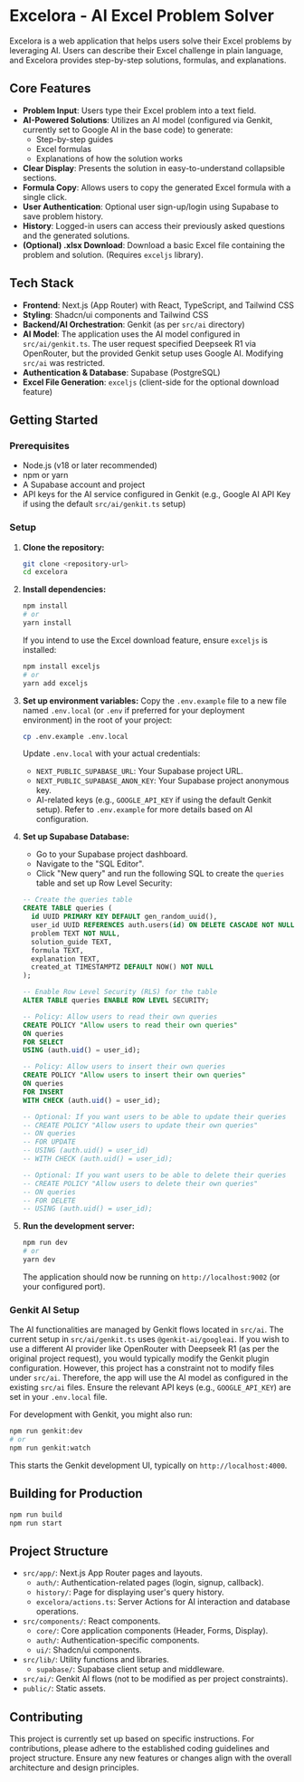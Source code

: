 # Excelora - AI Excel Problem Solver

Excelora is a web application that helps users solve their Excel problems by leveraging AI. Users can describe their Excel challenge in plain language, and Excelora provides step-by-step solutions, formulas, and explanations.

## Core Features

- **Problem Input**: Users type their Excel problem into a text field.
- **AI-Powered Solutions**: Utilizes an AI model (configured via Genkit, currently set to Google AI in the base code) to generate:
    - Step-by-step guides
    - Excel formulas
    - Explanations of how the solution works
- **Clear Display**: Presents the solution in easy-to-understand collapsible sections.
- **Formula Copy**: Allows users to copy the generated Excel formula with a single click.
- **User Authentication**: Optional user sign-up/login using Supabase to save problem history.
- **History**: Logged-in users can access their previously asked questions and the generated solutions.
- **(Optional) .xlsx Download**: Download a basic Excel file containing the problem and solution. (Requires `exceljs` library).

## Tech Stack

- **Frontend**: Next.js (App Router) with React, TypeScript, and Tailwind CSS
- **Styling**: Shadcn/ui components and Tailwind CSS
- **Backend/AI Orchestration**: Genkit (as per `src/ai` directory)
- **AI Model**: The application uses the AI model configured in `src/ai/genkit.ts`. The user request specified Deepseek R1 via OpenRouter, but the provided Genkit setup uses Google AI. Modifying `src/ai` was restricted.
- **Authentication & Database**: Supabase (PostgreSQL)
- **Excel File Generation**: `exceljs` (client-side for the optional download feature)

## Getting Started

### Prerequisites

- Node.js (v18 or later recommended)
- npm or yarn
- A Supabase account and project
- API keys for the AI service configured in Genkit (e.g., Google AI API Key if using the default `src/ai/genkit.ts` setup)

### Setup

1.  **Clone the repository:**
    ```bash
    git clone <repository-url>
    cd excelora
    ```

2.  **Install dependencies:**
    ```bash
    npm install
    # or
    yarn install
    ```
    If you intend to use the Excel download feature, ensure `exceljs` is installed:
    ```bash
    npm install exceljs
    # or
    yarn add exceljs
    ```


3.  **Set up environment variables:**
    Copy the `.env.example` file to a new file named `.env.local` (or `.env` if preferred for your deployment environment) in the root of your project:
    ```bash
    cp .env.example .env.local
    ```
    Update `.env.local` with your actual credentials:
    - `NEXT_PUBLIC_SUPABASE_URL`: Your Supabase project URL.
    - `NEXT_PUBLIC_SUPABASE_ANON_KEY`: Your Supabase project anonymous key.
    - AI-related keys (e.g., `GOOGLE_API_KEY` if using the default Genkit setup). Refer to `.env.example` for more details based on AI configuration.

4.  **Set up Supabase Database:**
    - Go to your Supabase project dashboard.
    - Navigate to the "SQL Editor".
    - Click "New query" and run the following SQL to create the `queries` table and set up Row Level Security:

    ```sql
    -- Create the queries table
    CREATE TABLE queries (
      id UUID PRIMARY KEY DEFAULT gen_random_uuid(),
      user_id UUID REFERENCES auth.users(id) ON DELETE CASCADE NOT NULL,
      problem TEXT NOT NULL,
      solution_guide TEXT,
      formula TEXT,
      explanation TEXT,
      created_at TIMESTAMPTZ DEFAULT NOW() NOT NULL
    );

    -- Enable Row Level Security (RLS) for the table
    ALTER TABLE queries ENABLE ROW LEVEL SECURITY;

    -- Policy: Allow users to read their own queries
    CREATE POLICY "Allow users to read their own queries"
    ON queries
    FOR SELECT
    USING (auth.uid() = user_id);

    -- Policy: Allow users to insert their own queries
    CREATE POLICY "Allow users to insert their own queries"
    ON queries
    FOR INSERT
    WITH CHECK (auth.uid() = user_id);

    -- Optional: If you want users to be able to update their queries
    -- CREATE POLICY "Allow users to update their own queries"
    -- ON queries
    -- FOR UPDATE
    -- USING (auth.uid() = user_id)
    -- WITH CHECK (auth.uid() = user_id);

    -- Optional: If you want users to be able to delete their queries
    -- CREATE POLICY "Allow users to delete their own queries"
    -- ON queries
    -- FOR DELETE
    -- USING (auth.uid() = user_id);
    ```

5.  **Run the development server:**
    ```bash
    npm run dev
    # or
    yarn dev
    ```
    The application should now be running on `http://localhost:9002` (or your configured port).

### Genkit AI Setup
The AI functionalities are managed by Genkit flows located in `src/ai`. The current setup in `src/ai/genkit.ts` uses `@genkit-ai/googleai`. If you wish to use a different AI provider like OpenRouter with Deepseek R1 (as per the original project request), you would typically modify the Genkit plugin configuration. However, this project has a constraint not to modify files under `src/ai`. Therefore, the app will use the AI model as configured in the existing `src/ai` files. Ensure the relevant API keys (e.g., `GOOGLE_API_KEY`) are set in your `.env.local` file.

For development with Genkit, you might also run:
```bash
npm run genkit:dev
# or
npm run genkit:watch
```
This starts the Genkit development UI, typically on `http://localhost:4000`.

## Building for Production

```bash
npm run build
npm run start
```

## Project Structure

-   `src/app/`: Next.js App Router pages and layouts.
    -   `auth/`: Authentication-related pages (login, signup, callback).
    -   `history/`: Page for displaying user's query history.
    -   `excelora/actions.ts`: Server Actions for AI interaction and database operations.
-   `src/components/`: React components.
    -   `core/`: Core application components (Header, Forms, Display).
    -   `auth/`: Authentication-specific components.
    -   `ui/`: Shadcn/ui components.
-   `src/lib/`: Utility functions and libraries.
    -   `supabase/`: Supabase client setup and middleware.
-   `src/ai/`: Genkit AI flows (not to be modified as per project constraints).
-   `public/`: Static assets.

## Contributing

This project is currently set up based on specific instructions. For contributions, please adhere to the established coding guidelines and project structure.
Ensure any new features or changes align with the overall architecture and design principles.
```
